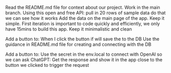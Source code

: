 Read the README.md file for context about our project. 
Work in the main branch.
Using this open and free API: 
pull in 20 rows of sample data do that we can see how it works
Add the data on the main page of the app. Keep it simple. 
First iteration is important to code quickly and efficiently, we only have 15mins to build this app. 
Keep it minimalistic and clean


Add a button to: 
When I click the button if will save the <insert something> to the DB
Use the guidance in README.md file for creating and connecting with the DB



Add a button to:
Use the secret in the env.local to connect with OpenAI so we can ask ChatGPT: <insert something>
Get the response and show it in the app close to the button we clicked to trigger the request